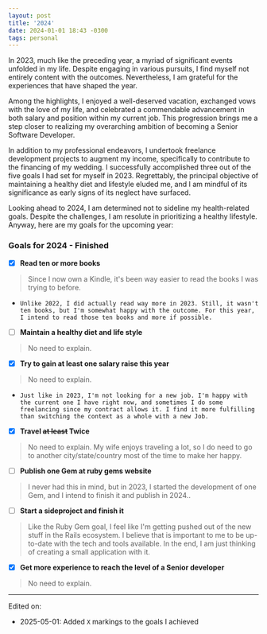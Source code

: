 ```yaml
---
layout: post
title: '2024'
date: 2024-01-01 18:43 -0300
tags: personal
---
```


In 2023, much like the preceding year, a myriad of significant events unfolded in my life. Despite engaging in various pursuits, I find myself not entirely content with the outcomes. Nevertheless, I am grateful for the experiences that have shaped the year.

Among the highlights, I enjoyed a well-deserved vacation, exchanged vows with the love of my life, and celebrated a commendable advancement in both salary and position within my current job. This progression brings me a step closer to realizing my overarching ambition of becoming a Senior Software Developer.

In addition to my professional endeavors, I undertook freelance development projects to augment my income, specifically to contribute to the financing of my wedding. I successfully accomplished three out of the five goals I had set for myself in 2023. Regrettably, the principal objective of maintaining a healthy diet and lifestyle eluded me, and I am mindful of its significance as early signs of its neglect have surfaced.

Looking ahead to 2024, I am determined not to sideline my health-related goals. Despite the challenges, I am resolute in prioritizing a healthy lifestyle. Anyway, here are my goals for the upcoming year:

### Goals for 2024 - **Finished**

- [X] **Read ten or more books**
> Since I now own a Kindle, it's been way easier to read the books I was trying to before.
- `Unlike 2022, I did actually read way more in 2023. Still, it wasn't ten books, but I'm somewhat happy with the outcome. For this year, I intend to read those ten books and more if possible.`

- [ ] **Maintain a healthy diet and life style**
> No need to explain.

- [X] **Try to gain at least one salary raise this year**
> No need to explain.
- `Just like in 2023, I'm not looking for a new job. I'm happy with the current one I have right now, and sometimes I do some freelancing since my contract allows it. I find it more fulfilling than switching the context as a whole with a new Job.`

- [X] **Travel ~~at least~~ Twice**
> No need to explain. My wife enjoys traveling a lot, so I do need to go to another city/state/country most of the time to make her happy.

- [ ] **Publish one Gem at ruby gems website**
> I never had this in mind, but in 2023, I started the development of one Gem, and I intend to finish it and publish in 2024..

- [ ] **Start a sideproject and finish it**
> Like the Ruby Gem goal, I feel like I'm getting pushed out of the new stuff in the Rails ecosystem. I believe that is important to me to be up-to-date with the tech and tools available. In the end, I am just thinking of creating a small application with it.

- [X] **Get more experience to reach the level of a Senior developer**
> No need to explain.

---

Edited on:
- 2025-05-01: Added `X` markings to the goals I achieved
